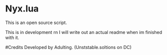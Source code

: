 # Nyx.lua 
This is an open source script. 

This is in development rn I will write out an actual readme when im finished with it.

#Credits
Developed by Adulting. (Unststable.soltions on DC)

